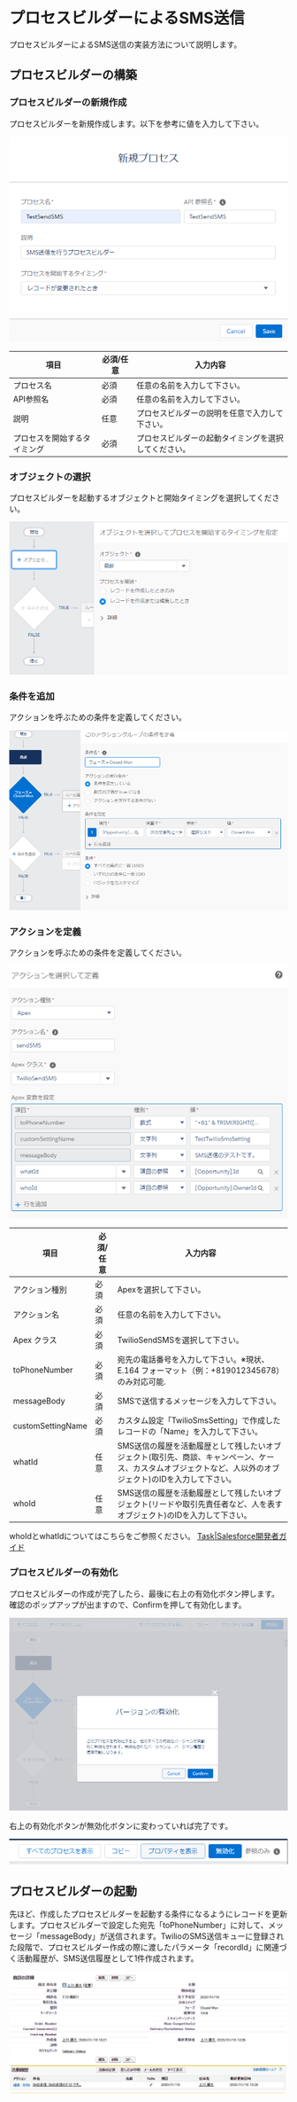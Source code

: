 # プロセスビルダーによるSMS送信

プロセスビルダーによるSMS送信の実装方法について説明します。

## プロセスビルダーの構築

### プロセスビルダーの新規作成

プロセスビルダーを新規作成します。以下を参考に値を入力して下さい。

![新規プロセスビルダー](img/processBuilder/newProcess.png)

|  項目  | 必須/任意 |  入力内容  |
| ---- | ---- | ---- |
|  プロセス名  |  必須  |  任意の名前を入力して下さい。  |
|  API参照名  |  必須  |  任意の名前を入力して下さい。  |
|  説明  |  任意  |  プロセスビルダーの説明を任意で入力して下さい。  |
|  プロセスを開始するタイミング  |  必須  | プロセスビルダーの起動タイミングを選択してください。 |

### オブジェクトの選択

プロセスビルダーを起動するオブジェクトと開始タイミングを選択してください。

![オブジェクトの選択](img/processBuilder/selectObject.png)

### 条件を追加

アクションを呼ぶための条件を定義してください。

![条件を追加](img/processBuilder/actionRule.png)

### アクションを定義

アクションを呼ぶための条件を定義してください。

![条件を追加](img/processBuilder/action.png)

|  項目  | 必須/任意 |  入力内容  |
| ---- | ---- | ---- |
|  アクション種別 |  必須  |  Apexを選択して下さい。  |
|  アクション名  |  必須  |  任意の名前を入力して下さい。  |
|  Apex クラス  |  必須  |  TwilioSendSMSを選択して下さい。  |
|  toPhoneNumber |  必須  |  宛先の電話番号を入力して下さい。※現状、E.164 フォーマット（例：+819012345678）のみ対応可能. |
|  messageBody |  必須  |  SMSで送信するメッセージを入力して下さい。  |
|  customSettingName |  必須  |  カスタム設定「TwilioSmsSetting」で作成したレコードの「Name」を入力して下さい。  |
|  whatId |  任意  |  SMS送信の履歴を活動履歴として残したいオブジェクト(取引先、商談、キャンペーン、ケース、カスタムオブジェクトなど、人以外のオブジェクト)のIDを入力して下さい。  |
|  whoId |  任意  |  SMS送信の履歴を活動履歴として残したいオブジェクト(リードや取引先責任者など、人を表すオブジェクト)のIDを入力して下さい。  |

whoIdとwhatIdについてはこちらをご参照ください。
[Task|Salesforce開発者ガイド](https://developer.salesforce.com/docs/atlas.ja-jp.api.meta/api/sforce_api_objects_task.htm)

### プロセスビルダーの有効化

プロセスビルダーの作成が完了したら、最後に右上の有効化ボタン押します。
確認のポップアップが出ますので、Confirmを押して有効化します。

![プロセスビルダー有効化](img/processBuilder/active.png)

右上の有効化ボタンが無効化ボタンに変わっていれば完了です。

![プロセスビルダー有効化後](img/processBuilder/afterActive.png)

## プロセスビルダーの起動

先ほど、作成したプロセスビルダーを起動する条件になるようにレコードを更新します。プロセスビルダーで設定した宛先「toPhoneNumber」に対して、メッセージ「messageBody」が送信されます。TwilioのSMS送信キューに登録された段階で、プロセスビルダー作成の際に渡したパラメータ「recordId」に関連づく活動履歴が、SMS送信履歴として1件作成されます。

![プロセスビルダー起動](img/processBuilder/updateRecord.png)
